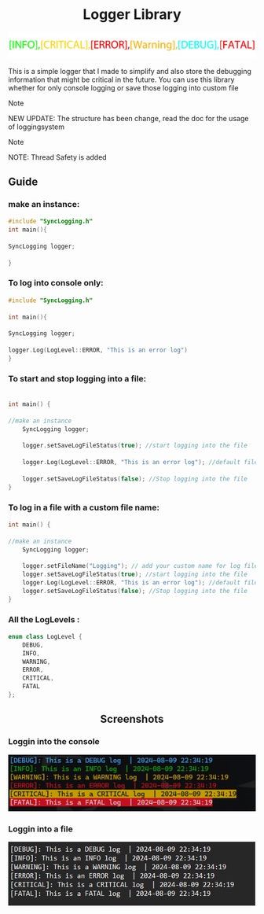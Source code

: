 <h1 align="center"> Logger Library </h1>

![Header](Media/Header.png)

This is a simple logger that I made to simplify and also store the debugging information that might be critical in the future.
You can use this library whether for only console logging or save those logging into custom file



> [!NOTE]
> NEW UPDATE: The structure has been change, read the doc for the usage of loggingsystem

> [!NOTE]
> NOTE: Thread Safety is added

<h2>Guide</h2>

 <h3> make an instance: </h3>
   
```CPP
#include "SyncLogging.h"
int main(){

SyncLogging logger;

}
```

<h3>To log into console only: </h3> 

```CPP
#include "SyncLogging.h"

int main(){

SyncLogging logger;

logger.Log(LogLevel::ERROR, "This is an error log") 
}
```
<h3>To start and stop logging into a file: </h3>

```CPP

int main() {

//make an instance
	SyncLogging logger;

	logger.setSaveLogFileStatus(true); //start logging into the file

	logger.Log(LogLevel::ERROR, "This is an error log"); //default filename is Log.log

	logger.setSaveLogFileStatus(false); //Stop logging into the file
}
```
<h3>To log in a file with a custom file name:</h3>

```CPP
int main() {

//make an instance
	SyncLogging logger;

	logger.setFileName("Logging"); // add your custom name for log file
	logger.setSaveLogFileStatus(true); //start logging into the file
	logger.Log(LogLevel::ERROR, "This is an error log"); //default filename is Log.log
	logger.setSaveLogFileStatus(false); //Stop logging into the file
}
```


<h3>All the LogLevels : </h3>

```CPP
enum class LogLevel {
	DEBUG,
	INFO,
	WARNING,
	ERROR,
	CRITICAL,
	FATAL
};
```

<h2 align="center">Screenshots</h2>

 <h3> Loggin into the console </h3>
 
![loggingFile](Media/Console-Logging.png)

 <h3> Loggin into a file </h3>
 
![loggingFile](Media/Logging-file.png)


